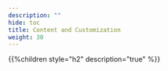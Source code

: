 ```yaml
---
description: ""
hide: toc
title: Content and Customization
weight: 30
---
```


{{%children style="h2" description="true" %}}
